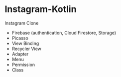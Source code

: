 # Instagram-Kotlin
Instagram Clone

- Firebase (authentication, Cloud Firestore, Storage)
- Picasso
- View Binding
- Recycler View
- Adapter
- Menu
- Permission
- Class
